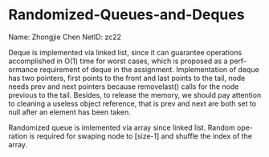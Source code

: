 Randomized-Queues-and-Deques
============================
Name: Zhongjie Chen
NetID: zc22

Deque is implemented via linked list, since it can guarantee operations
accomplished in O(1) time for worst cases, which is proposed as a perf-
ormance requirement of deque in the assignment. Implementation of deque
has two pointers, first points to the front and last points to the tail, 
node needs prev and next pointers because removelast() calls for the 
node previous to the tail. Besides, to release the memory, we should pay
attention to cleaning a useless object reference, that is prev and next
are both set to null after an element has been taken.

Randomized queue is imlemented via array since linked list. Random ope-
ration is required for swaping node to [size-1] and shuffle the index of
the array. 







